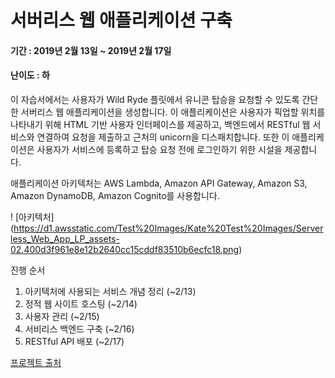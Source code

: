 서버리스 웹 애플리케이션 구축
============

#### 기간 : 2019년 2월 13일 ~ 2019년 2월 17일 
#### 난이도 : 하

이 자습서에서는 사용자가 Wild Ryde 플릿에서 유니콘 탑승을 요청할 수 있도록 간단한 서버리스 웹 애플리케이션을 생성합니다. 
이 애플리케이션은 사용자가 픽업할 위치를 나타내기 위해 HTML 기반 사용자 인터페이스를 제공하고, 
백엔드에서 RESTful 웹 서비스와 연결하여 요청을 제출하고 근처의 unicorn을 디스패치합니다. 
또한 이 애플리케이션은 사용자가 서비스에 등록하고 탑승 요청 전에 로그인하기 위한 시설을 제공합니다.

애플리케이션 아키텍처는 AWS Lambda, Amazon API Gateway, Amazon S3, Amazon DynamoDB, Amazon Cognito를 사용합니다.

! [아키텍처] (https://d1.awsstatic.com/Test%20Images/Kate%20Test%20Images/Serverless_Web_App_LP_assets-02.400d3f961e8e12b2640cc15cddf83510b6ecfc18.png)

진행 순서 
  1) 아키텍처에 사용되는 서비스 개념 정리 (~2/13)
  2) 정적 웹 사이트 호스팅 (~2/14)
  3) 사용자 관리 (~2/15)
  4) 서비리스 백엔드 구축 (~2/16)
  5) RESTful API 배포 (~2/17) 
  
[프로젝트 출처](https://aws.amazon.com/ko/getting-started/projects/build-serverless-web-app-lambda-apigateway-s3-dynamodb-cognito/?trk=gs_card)
